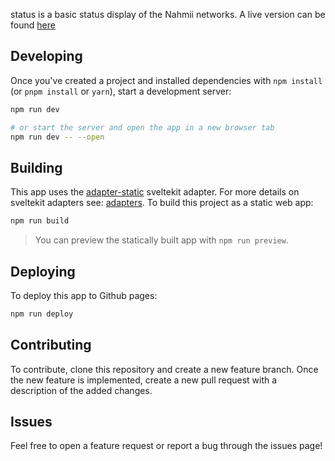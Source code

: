 


status is a basic status display of the Nahmii networks. A live version can be found [here](https://nahmii-community.github.io/status/)

## Developing

Once you've created a project and installed dependencies with `npm install` (or `pnpm install` or `yarn`), start a development server:

```bash
npm run dev

# or start the server and open the app in a new browser tab
npm run dev -- --open
```
## Building
This app uses the [adapter-static](https://github.com/sveltejs/kit/tree/master/packages/adapter-static) sveltekit adapter. For more details on sveltekit adapters see: [adapters](https://kit.svelte.dev/docs#adapters). To build this project as a static web app:

```bash
npm run build
```
>You can preview the statically built app with `npm run preview`.

## Deploying
To deploy this app to Github pages:

```bash
npm run deploy
```

## Contributing
To contribute, clone this repository and create a new feature branch. Once the new feature is implemented, create a new pull request with a description of the added changes.

## Issues
Feel free to open a feature request or report a bug through the issues page!
